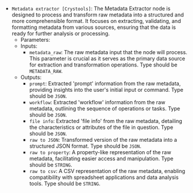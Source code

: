- `Metadata extractor [Crystools]`: The Metadata Extractor node is designed to process and transform raw metadata into a structured and more comprehensible format. It focuses on extracting, validating, and formatting metadata from various sources, ensuring that the data is ready for further analysis or processing.
    - Parameters:
    - Inputs:
        - `metadata_raw`: The raw metadata input that the node will process. This parameter is crucial as it serves as the primary data source for extraction and transformation operations. Type should be `METADATA_RAW`.
    - Outputs:
        - `prompt`: Extracted 'prompt' information from the raw metadata, providing insights into the user's initial input or command. Type should be `JSON`.
        - `workflow`: Extracted 'workflow' information from the raw metadata, outlining the sequence of operations or tasks. Type should be `JSON`.
        - `file info`: Extracted 'file info' from the raw metadata, detailing the characteristics or attributes of the file in question. Type should be `JSON`.
        - `raw to JSON`: Transformed version of the raw metadata into a structured JSON format. Type should be `JSON`.
        - `raw to property`: A property-like representation of the raw metadata, facilitating easier access and manipulation. Type should be `STRING`.
        - `raw to csv`: A CSV representation of the raw metadata, enabling compatibility with spreadsheet applications and data analysis tools. Type should be `STRING`.
